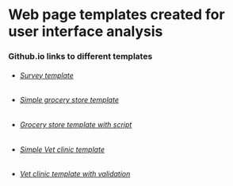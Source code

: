 # Web page templates created for user interface analysis

### Github.io links to different templates
<ul>
 
###### <li> [Survey template](https://maryankhalil.github.io/seg3125-Module1-Survey/)</li>

###### <li> [Simple grocery store template](https://maryankhalil.github.io/SEG3125-Module2-Grocery/)</li>

###### <li> [Grocery store template with script](https://maryankhalil.github.io/SEG3125-Module3-Grocery2/)</li>

###### <li>[Simple Vet clinic template](https://maryankhalil.github.io/seg3125-vetclinic/)</li>

###### <li>[Vet clinic template with validation](https://maryankhalil.github.io/SEG3125-lab6/)</li>
<ul/>
